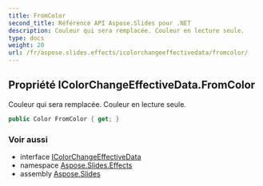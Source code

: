 ```yaml
---
title: FromColor
second_title: Référence API Aspose.Slides pour .NET
description: Couleur qui sera remplacée. Couleur en lecture seule.
type: docs
weight: 20
url: /fr/aspose.slides.effects/icolorchangeeffectivedata/fromcolor/
---
```


## Propriété IColorChangeEffectiveData.FromColor

Couleur qui sera remplacée. Couleur en lecture seule.

```csharp
public Color FromColor { get; }
```

### Voir aussi

* interface [IColorChangeEffectiveData](../../icolorchangeeffectivedata)
* namespace [Aspose.Slides.Effects](../../icolorchangeeffectivedata)
* assembly [Aspose.Slides](../../../)

<!-- NE PAS ÉDITER : généré par xmldocmd pour Aspose.Slides.dll -->
